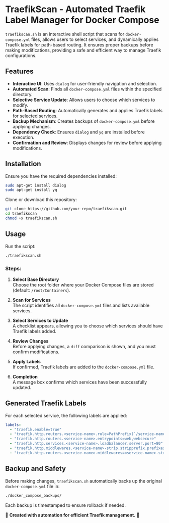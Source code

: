 # TraefikScan - Automated Traefik Label Manager for Docker Compose

`traefikscan.sh` is an interactive shell script that scans for `docker-compose.yml` files, allows users to select services, and dynamically applies Traefik labels for path-based routing. It ensures proper backups before making modifications, providing a safe and efficient way to manage Traefik configurations.

## Features

- **Interactive UI**: Uses `dialog` for user-friendly navigation and selection.
- **Automated Scan**: Finds all `docker-compose.yml` files within the specified directory.
- **Selective Service Update**: Allows users to choose which services to modify.
- **Path-Based Routing**: Automatically generates and applies Traefik labels for selected services.
- **Backup Mechanism**: Creates backups of `docker-compose.yml` before applying changes.
- **Dependency Check**: Ensures `dialog` and `yq` are installed before execution.
- **Confirmation and Review**: Displays changes for review before applying modifications.

## Installation

Ensure you have the required dependencies installed:

```sh
sudo apt-get install dialog
sudo apt-get install yq
```

Clone or download this repository:

```sh
git clone https://github.com/your-repo/traefikscan.git
cd traefikscan
chmod +x traefikscan.sh
```

## Usage

Run the script:

```sh
./traefikscan.sh
```

### Steps:

1. **Select Base Directory**  
   Choose the root folder where your Docker Compose files are stored (default: `/root/Containers`).

2. **Scan for Services**  
   The script identifies all `docker-compose.yml` files and lists available services.

3. **Select Services to Update**  
   A checklist appears, allowing you to choose which services should have Traefik labels added.

4. **Review Changes**  
   Before applying changes, a `diff` comparison is shown, and you must confirm modifications.

5. **Apply Labels**  
   If confirmed, Traefik labels are added to the `docker-compose.yml` file.

6. **Completion**  
   A message box confirms which services have been successfully updated.

## Generated Traefik Labels

For each selected service, the following labels are applied:

```yaml
labels:
  - "traefik.enable=true"
  - "traefik.http.routers.<service-name>.rule=PathPrefix(`/service-name`)"
  - "traefik.http.routers.<service-name>.entrypoints=web,websecure"
  - "traefik.http.services.<service-name>.loadbalancer.server.port=80"
  - "traefik.http.middlewares.<service-name>-strip.stripprefix.prefixes=/service-name"
  - "traefik.http.routers.<service-name>.middlewares=<service-name>-strip"
```

## Backup and Safety

Before making changes, `traefikscan.sh` automatically backs up the original `docker-compose.yml` file in:

```sh
./docker_compose_backups/
```

Each backup is timestamped to ensure rollback if needed.

📌 **Created with automation for efficient Traefik management.** 🚀
